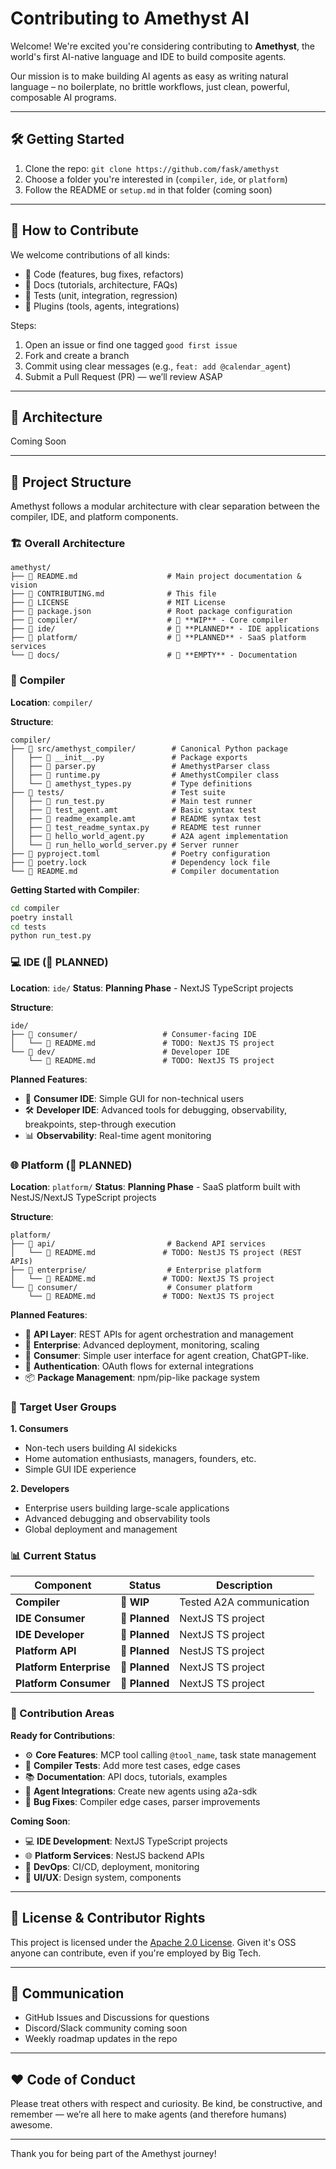 # Contributing to Amethyst AI

Welcome! We're excited you're considering contributing to **Amethyst**, the world's first AI-native language and IDE to build composite agents.

Our mission is to make building AI agents as easy as writing natural language – no boilerplate, no brittle workflows, just clean, powerful, composable AI programs.


---

## 🛠️ Getting Started

1. Clone the repo: `git clone https://github.com/fask/amethyst`
2. Choose a folder you're interested in (`compiler`, `ide`, or `platform`)
3. Follow the README or `setup.md` in that folder (coming soon)

---

## 🤝 How to Contribute

We welcome contributions of all kinds:

- 🚀 Code (features, bug fixes, refactors)
- 📄 Docs (tutorials, architecture, FAQs)
- 🧪 Tests (unit, integration, regression)
- 🔌 Plugins (tools, agents, integrations)

Steps:
1. Open an issue or find one tagged `good first issue`
2. Fork and create a branch
3. Commit using clear messages (e.g., `feat: add @calendar_agent`)
4. Submit a Pull Request (PR) — we’ll review ASAP

---

## 🔮 Architecture
Coming Soon

---

## 📁 Project Structure

Amethyst follows a modular architecture with clear separation between the compiler, IDE, and platform components.

### **🏗️ Overall Architecture**

```
amethyst/
├── 📄 README.md                    # Main project documentation & vision
├── 📄 CONTRIBUTING.md              # This file
├── 📄 LICENSE                      # MIT License
├── 📄 package.json                 # Root package configuration
├── 📁 compiler/                    # 🚧 **WIP** - Core compiler
├── 📁 ide/                         # 🚧 **PLANNED** - IDE applications
├── 📁 platform/                    # 🚧 **PLANNED** - SaaS platform services
└── 📁 docs/                        # 📝 **EMPTY** - Documentation
```

### **🔧 Compiler**

**Location**: `compiler/`

**Structure**:
```
compiler/
├── 📁 src/amethyst_compiler/        # Canonical Python package
│   ├── 📄 __init__.py               # Package exports
│   ├── 📄 parser.py                 # AmethystParser class
│   ├── 📄 runtime.py                # AmethystCompiler class
│   └── 📄 amethyst_types.py         # Type definitions
├── 📁 tests/                        # Test suite
│   ├── 📄 run_test.py               # Main test runner
│   ├── 📄 test_agent.amt            # Basic syntax test
│   ├── 📄 readme_example.amt        # README syntax test
│   ├── 📄 test_readme_syntax.py     # README test runner
│   ├── 📄 hello_world_agent.py      # A2A agent implementation
│   └── 📄 run_hello_world_server.py # Server runner
├── 📄 pyproject.toml                # Poetry configuration
├── 📄 poetry.lock                   # Dependency lock file
└── 📄 README.md                     # Compiler documentation
```

**Getting Started with Compiler**:
```bash
cd compiler
poetry install
cd tests
python run_test.py
```

### **💻 IDE (🚧 PLANNED)**

**Location**: `ide/`
**Status**: **Planning Phase** - NextJS TypeScript projects

**Structure**:
```
ide/
├── 📁 consumer/                   # Consumer-facing IDE
│   └── 📄 README.md               # TODO: NextJS TS project
└── 📁 dev/                        # Developer IDE
    └── 📄 README.md               # TODO: NextJS TS project
```

**Planned Features**:
- 🎯 **Consumer IDE**: Simple GUI for non-technical users
- 🛠️ **Developer IDE**: Advanced tools for debugging, observability, breakpoints, step-through execution
- 📊 **Observability**: Real-time agent monitoring

### **🌐 Platform (🚧 PLANNED)**

**Location**: `platform/`
**Status**: **Planning Phase** - SaaS platform built with NestJS/NextJS TypeScript projects

**Structure**:
```
platform/
├── 📁 api/                         # Backend API services
│   └── 📄 README.md               # TODO: NestJS TS project (REST APIs)
├── 📁 enterprise/                  # Enterprise platform
│   └── 📄 README.md               # TODO: NextJS TS project
└── 📁 consumer/                    # Consumer platform
    └── 📄 README.md               # TODO: NextJS TS project
```

**Planned Features**:
- 🔌 **API Layer**: REST APIs for agent orchestration and management
- 🏢 **Enterprise**: Advanced deployment, monitoring, scaling
- 👥 **Consumer**: Simple user interface for agent creation, ChatGPT-like.
- 🔐 **Authentication**: OAuth flows for external integrations
- 📦 **Package Management**: npm/pip-like package system

### **👥 Target User Groups**

**1. Consumers** 
- Non-tech users building AI sidekicks
- Home automation enthusiasts, managers, founders, etc.
- Simple GUI IDE experience

**2. Developers**
- Enterprise users building large-scale applications
- Advanced debugging and observability tools
- Global deployment and management

### **📊 Current Status**

| Component | Status | Description |
|-----------|--------|-------------|
| **Compiler** | 🚧 **WIP** | Tested A2A communication |
| **IDE Consumer** | 🚧 **Planned** | NextJS TS project |
| **IDE Developer** | 🚧 **Planned** | NextJS TS project |
| **Platform API** | 🚧 **Planned** | NestJS TS project |
| **Platform Enterprise** | 🚧 **Planned** | NextJS TS project |
| **Platform Consumer** | 🚧 **Planned** | NextJS TS project |

### **🎯 Contribution Areas**

**Ready for Contributions**:
- ⚙️ **Core Features**: MCP tool calling `@tool_name`, task state management 
- 🧪 **Compiler Tests**: Add more test cases, edge cases
- 📚 **Documentation**: API docs, tutorials, examples
- 🔌 **Agent Integrations**: Create new agents using a2a-sdk
- 🐛 **Bug Fixes**: Compiler edge cases, parser improvements

**Coming Soon**:
- 💻 **IDE Development**: NextJS TypeScript projects
- 🌐 **Platform Services**: NestJS backend APIs
- 🔧 **DevOps**: CI/CD, deployment, monitoring
- 🎨 **UI/UX**: Design system, components

---

## 🔐 License & Contributor Rights

This project is licensed under the [Apache 2.0 License](./LICENSE). Given it's OSS anyone can contribute, even if you're employed by Big Tech.

---

## 💬 Communication

- GitHub Issues and Discussions for questions
- Discord/Slack community coming soon
- Weekly roadmap updates in the repo

---

## ❤️ Code of Conduct

Please treat others with respect and curiosity. Be kind, be constructive, and remember — we’re all here to make agents (and therefore humans) awesome.

---

Thank you for being part of the Amethyst journey!